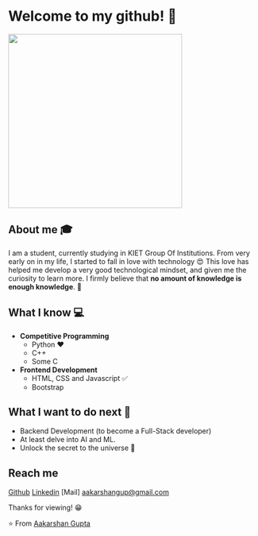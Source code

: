 # Welcome to my github! 👋

<img src="https://camo.githubusercontent.com/3b7c592ede97b6138ffd4b1cc1541c2f3b11fd39/687474703a2f2f33312e6d656469612e74756d626c722e636f6d2f31376665613932306666333665663466356238373764353231366137616164392f74756d626c725f6d6f39786a65387a5a34317163626975666f315f313238302e676966" height="350px" width ="350px">

## About me :mortar_board:
I am a student, currently studying in KIET Group Of Institutions. From very early on in my life, I started to fall in love with technology 😍 This love has helped me develop a very good technological mindset, and given me the curiosity to learn more. I firmly believe that **no amount of knowledge is enough knowledge**. 🧠

## What I know :computer:
- **Competitive Programming**
	- Python ❤️
	- C++
	- Some C
- **Frontend Development**
	- HTML, CSS and Javascript :white_check_mark:
	- Bootstrap

## What I want to do next :thinking:
- Backend Development (to become a Full-Stack developer)
- At least delve into AI and ML.
- Unlock the secret to the universe :rofl:

## Reach me 
[Github](https://github.com/aakarshangupta)
[Linkedin](https://www.linkedin.com/in/aakarshan-gupta-0a935524b)
[Mail] aakarshangup@gmail.com

Thanks for viewing! 😁


⭐️ From [Aakarshan Gupta](https://github.com/aakarshangupta)
